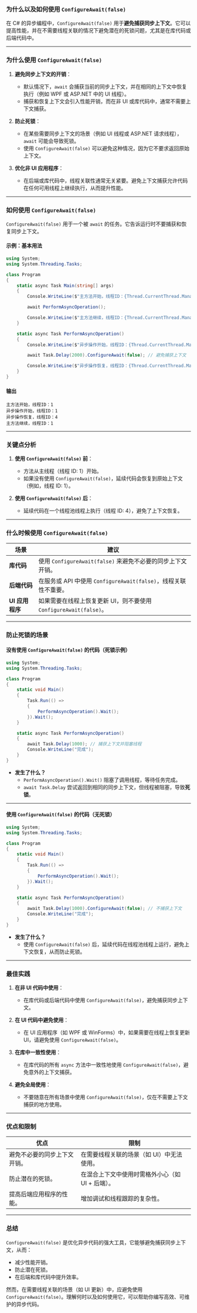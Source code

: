 ### **为什么以及如何使用 `ConfigureAwait(false)`**

在 C# 的异步编程中，`ConfigureAwait(false)` 用于**避免捕获同步上下文**。它可以提高性能，并在不需要线程关联的情况下避免潜在的死锁问题，尤其是在库代码或后端代码中。

---

### **为什么使用 `ConfigureAwait(false)`**

1. **避免同步上下文的开销**：
   - 默认情况下，`await` 会捕获当前的同步上下文，并在相同的上下文中恢复执行（例如 WPF 或 ASP.NET 中的 UI 线程）。
   - 捕获和恢复上下文会引入性能开销，而在非 UI 或库代码中，通常不需要上下文捕获。

2. **防止死锁**：
   - 在某些需要同步上下文的场景（例如 UI 线程或 ASP.NET 请求线程），`await` 可能会导致死锁。
   - 使用 `ConfigureAwait(false)` 可以避免这种情况，因为它不要求返回原始上下文。

3. **优化非 UI 应用程序**：
   - 在后端或库代码中，线程关联性通常无关紧要。避免上下文捕获允许代码在任何可用线程上继续执行，从而提升性能。

---

### **如何使用 `ConfigureAwait(false)`**

`ConfigureAwait(false)` 用于一个被 `await` 的任务。它告诉运行时不要捕获和恢复同步上下文。

#### **示例：基本用法**

```csharp
using System;
using System.Threading.Tasks;

class Program
{
    static async Task Main(string[] args)
    {
        Console.WriteLine($"主方法开始，线程ID：{Thread.CurrentThread.ManagedThreadId}");

        await PerformAsyncOperation();

        Console.WriteLine($"主方法继续，线程ID：{Thread.CurrentThread.ManagedThreadId}");
    }

    static async Task PerformAsyncOperation()
    {
        Console.WriteLine($"异步操作开始，线程ID：{Thread.CurrentThread.ManagedThreadId}");

        await Task.Delay(2000).ConfigureAwait(false); // 避免捕获上下文

        Console.WriteLine($"异步操作恢复，线程ID：{Thread.CurrentThread.ManagedThreadId}");
    }
}
```

#### **输出**

```
主方法开始，线程ID：1
异步操作开始，线程ID：1
异步操作恢复，线程ID：4
主方法继续，线程ID：1
```

---

### **关键点分析**

1. **使用 `ConfigureAwait(false)` 前**：
   - 方法从主线程（线程 ID: 1）开始。
   - 如果没有使用 `ConfigureAwait(false)`，延续代码会恢复到原始上下文（例如，线程 ID: 1）。

2. **使用 `ConfigureAwait(false)` 后**：
   - 延续代码在一个线程池线程上执行（线程 ID: 4），避免了上下文恢复。

---

### **什么时候使用 `ConfigureAwait(false)`**

| **场景**                 | **建议**                                                                 |
|--------------------------|-------------------------------------------------------------------------|
| **库代码**               | 使用 `ConfigureAwait(false)` 来避免不必要的同步上下文开销。                  |
| **后端代码**             | 在服务或 API 中使用 `ConfigureAwait(false)`，线程关联性不重要。              |
| **UI 应用程序**           | 如果需要在线程上恢复更新 UI，则不要使用 `ConfigureAwait(false)`。             |

---

### **防止死锁的场景**

#### **没有使用 `ConfigureAwait(false)` 的代码（死锁示例）**

```csharp
using System;
using System.Threading.Tasks;

class Program
{
    static void Main()
    {
        Task.Run(() =>
        {
            PerformAsyncOperation().Wait();
        }).Wait();
    }

    static async Task PerformAsyncOperation()
    {
        await Task.Delay(1000); // 捕获上下文并阻塞线程
        Console.WriteLine("完成");
    }
}
```

- **发生了什么？**
  - `PerformAsyncOperation().Wait()` 阻塞了调用线程，等待任务完成。
  - `await Task.Delay` 尝试返回到相同的同步上下文，但线程被阻塞，导致**死锁**。

---

#### **使用 `ConfigureAwait(false)` 的代码（无死锁）**

```csharp
using System;
using System.Threading.Tasks;

class Program
{
    static void Main()
    {
        Task.Run(() =>
        {
            PerformAsyncOperation().Wait();
        }).Wait();
    }

    static async Task PerformAsyncOperation()
    {
        await Task.Delay(1000).ConfigureAwait(false); // 不捕获上下文
        Console.WriteLine("完成");
    }
}
```

- **发生了什么？**
  - 使用 `ConfigureAwait(false)` 后，延续代码在线程池线程上运行，避免上下文恢复，从而防止死锁。

---

### **最佳实践**

1. **在非 UI 代码中使用**：
   - 在库代码或后端代码中使用 `ConfigureAwait(false)`，避免捕获同步上下文。

2. **在 UI 代码中避免使用**：
   - 在 UI 应用程序（如 WPF 或 WinForms）中，如果需要在线程上恢复更新 UI，请避免使用 `ConfigureAwait(false)`。

3. **在库中一致性使用**：
   - 在库代码的所有 `async` 方法中一致性地使用 `ConfigureAwait(false)`，避免意外的上下文捕获。

4. **避免全局使用**：
   - 不要随意在所有场景中使用 `ConfigureAwait(false)`，仅在不需要上下文捕获的地方使用。

---

### **优点和限制**

| **优点**                                     | **限制**                                     |
|--------------------------------------------|--------------------------------------------|
| 避免不必要的同步上下文开销。                   | 在需要线程关联的场景（如 UI）中无法使用。      |
| 防止潜在的死锁。                              | 在混合上下文中使用时需格外小心（如 UI + 后端）。 |
| 提高后端应用程序的性能。                       | 增加调试和线程跟踪的复杂性。                  |

---

### **总结**

`ConfigureAwait(false)` 是优化异步代码的强大工具，它能够避免捕获同步上下文，从而：
- 减少性能开销。
- 防止潜在死锁。
- 在后端和库代码中提升效率。

然而，在需要线程关联的场景（如 UI 更新）中，应避免使用 `ConfigureAwait(false)`。理解何时以及如何使用它，可以帮助你编写高效、可维护的异步代码。
